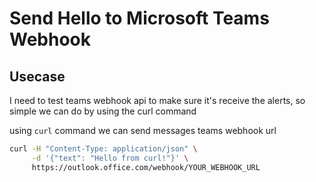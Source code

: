 # Send Hello to Microsoft Teams Webhook

## Usecase

I need to test teams webhook api to make sure it's receive the alerts, so simple we can do by using the curl command

using `curl` command we can send messages teams webhook url

```bash
curl -H "Content-Type: application/json" \
     -d '{"text": "Hello from curl!"}' \
     https://outlook.office.com/webhook/YOUR_WEBHOOK_URL

```
